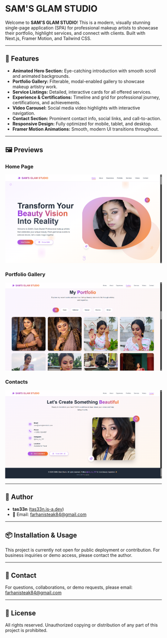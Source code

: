 
# SAM'S GLAM STUDIO

Welcome to **SAM'S GLAM STUDIO**! This is a modern, visually stunning single-page application (SPA) for professional makeup artists to showcase their portfolio, highlight services, and connect with clients. Built with Next.js, Framer Motion, and Tailwind CSS.

---


## 🚀 Features

- **Animated Hero Section:** Eye-catching introduction with smooth scroll and animated backgrounds.
- **Portfolio Gallery:** Filterable, modal-enabled gallery to showcase makeup artistry work.
- **Service Listings:** Detailed, interactive cards for all offered services.
- **Experience & Certifications:** Timeline and grid for professional journey, certifications, and achievements.
- **Video Carousel:** Social media video highlights with interactive navigation.
- **Contact Section:** Prominent contact info, social links, and call-to-action.
- **Responsive Design:** Fully optimized for mobile, tablet, and desktop.
- **Framer Motion Animations:** Smooth, modern UI transitions throughout.

---


## 🖼️ Previews

### Home Page
![Home Page Preview](./public/previews/hero.png)

### Portfolio Gallery
![Portfolio Gallery Preview](./public/previews/portfolio.png)

### Contacts
![Portfolio Gallery Preview](./public/previews/contacts.png)

---


## 👤 Author

- **tas33n** ([tas33n.is-a.dev](http://tas33n.is-a.dev))
- 📧 Email: [farhanisteak84@gmail.com](mailto:farhanisteak84@gmail.com)

---


## 📦 Installation & Usage

This project is currently not open for public deployment or contribution. For business inquiries or demo access, please contact the author.

---


## 📧 Contact

For questions, collaborations, or demo requests, please email: [farhanisteak84@gmail.com](mailto:farhanisteak84@gmail.com)

---


## 📄 License

All rights reserved. Unauthorized copying or distribution of any part of this project is prohibited.
